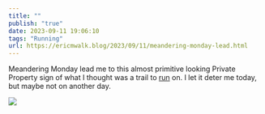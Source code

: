 ```yaml
---
title: ""
publish: "true"
date: 2023-09-11 19:06:10
tags: "Running"
url: https://ericmwalk.blog/2023/09/11/meandering-monday-lead.html
---
```


Meandering Monday lead me to this almost primitive looking Private Property sign of what I thought was a trail to [run](https://strava.com/activities/9830142294)  on. I let it deter me today, but maybe not on another day.

![](https://ericmwalk.blog/uploads/2023/58c16ca4-562d-41cc-9c90-41215600d06d.jpg)